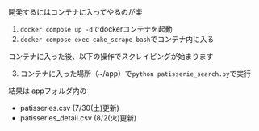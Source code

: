 開発するにはコンテナに入ってやるのが楽

1. `docker compose up -d`でdockerコンテナを起動
2. `docker compose exec cake_scrape bash`でコンテナ内に入る

コンテナに入った後、以下の操作でスクレイピングが始まります

3. コンテナに入った場所（~/app）で`python patisserie_search.py`で実行

結果は appフォルダ内の 
- patisseries.csv         (7/30(土)更新)
- patisseries_detail.csv  (8/2(火)更新)
